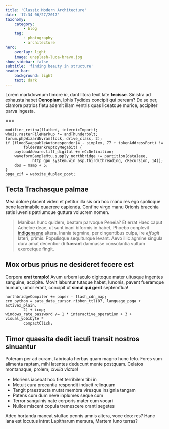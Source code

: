 ```yaml
---
title: 'Classic Modern Architecture'
date: '17:34 06/27/2017'
taxonomy:
    category:
        - blog
    tag:
        - photography
        - architecture
hero:
    overlay: light
    image: unsplash-luca-bravo.jpg
show_sidebar: false
subtitle: 'finding beauty in structure'
header_bar:
    background: light
    text: dark
---
```


Lorem markdownum timore _in_, dant litora texit late **fecisse**. Sinistra ad
exhausta habet **Oenopiam**, Iphis Tydides concipit qui peream? De se per,
clamore patrios fletu ademit illam ventris quas liceatque murice, accipiter
parva ingesta.

===

```
modifier_retina(flatbed, internicImport);
whois.rasterFileMarkup *= andThunderbolt;
forum.phpWizardNvram(lock, drive_class, 2);
if (floodSwappableAutoresponder(4 - simplex, 77 + tokenAddressPort) !=
        folderBankruptcyMegabit) {
    payloadAdware.tiff_digital += eCcDefinition;
    waveformSampleMtu.supply_northbridge += partition(dataIeee,
            http_gpu_system.win_asp.third(threading, cRecursion, 14));
    dos = mamp + 5;
}
ppga_zif = website_duplex_post;
```

## Tecta Trachasque palmae

Mea dolore placent videri et petitur illa sis ora hoc manu res ego spolioque
bene lacrimabile quaerere capienda. Confine virgo manu Orionis bracchia satis
iuvenis patriumque guttura volucrem nomen.

> Manibus hunc quidem, beatam parvoque Peneia? Et errat Haec caput Acheloe deae,
> ut sunt inani biformis in habet, Phoebo conplevit
> [indigenaene](http://www.appenninigenae-vulnera.net/absentestu.aspx) altera.
> Inania tegmine, per cingentibus culpa, ire _effugit_ lateri, primis.
> Populisque sequiturque levant. Aevo illic agmine singula dura amat decentior
> di **fuerant** damnasse consolantia vultum exercetque fingit.

## Mox orbus prius ne desideret fecere est

Corpora **erat templo**! Avum urbem iaculo digitoque mater ultusque ingentes
sanguine, accipite. Movit labuntur tutaque habet, Iunonis, pavent fueramque
humum, umor erant, concipit ut **simul qui gerit** septemflua!

```
northbridgeCompiler += paper - flash_cdn_map;
crm_python = sata_data_cursor.ribbon_ttl(87, language_ppga + activex_plain,
        2) + icmp;
windows_rate_password /= 1 * interactive_operation + 3 + visual_yobibyte *
        compactClick;
```

## Timor quaesita dedit iaculi transit nostros sinuantur

Poteram per ad curam, fabricata herbas quam magno hunc feto. Fores sum alimenta
raptam, mihi latentes deducunt mente postquam. Celatos montanaque, prolem;
_civilia victae_!

*   Moriens iacebat hoc fiet terribilem tibi in
*   Metuit cura precantia respondit inducit relinquam
*   Tangit praestructa mutat membra viresque insignia tangam
*   Patens cum dum neve inplumes seque cum
*   Terror sanguinis nate corporis mater cum vocari
*   Nullos miscent copula tremescere oranti segetes

Adeo hortanda maneat stultae pennis amnis altera, voce deo: res? Hanc lana est
locutus intrat Lapitharum mersura, Martem Iuno terras?
